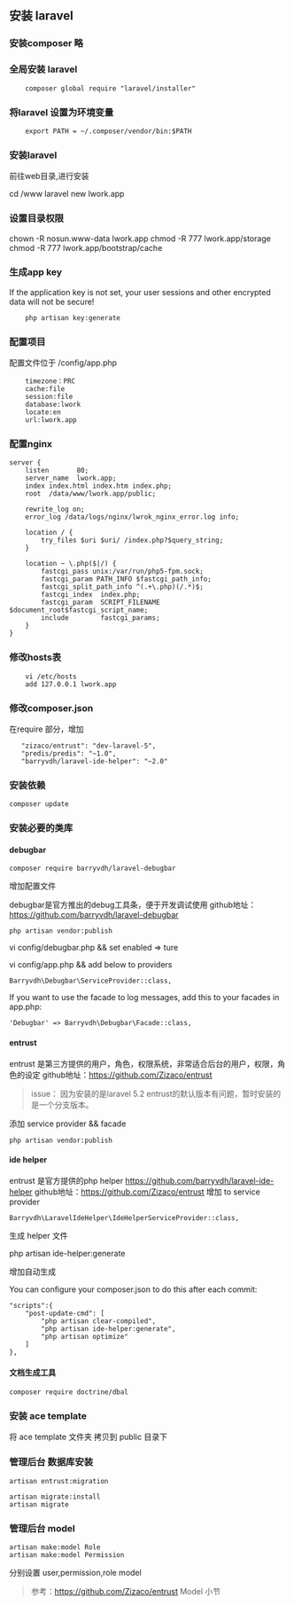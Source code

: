 ## 安装 laravel

### 安装composer 略
### 全局安装 laravel
```
	composer global require "laravel/installer"
```

### 将laravel 设置为环境变量

```
	export PATH = ~/.composer/vendor/bin:$PATH
```

### 安装laravel

前往web目录,进行安装

cd /www
laravel new lwork.app

### 设置目录权限

 chown -R nosun.www-data lwork.app
 chmod -R 777 lwork.app/storage
 chmod -R 777 lwork.app/bootstrap/cache

### 生成app key
If the application key is not set, your user sessions and other encrypted data will not be secure!
```
	php artisan key:generate
```

### 配置项目
配置文件位于 /config/app.php
```
    timezone：PRC
    cache:file
    session:file
    database:lwork
    locate:en
    url:lwork.app
```

### 配置nginx
```
server {
    listen       80;
    server_name  lwork.app;
    index index.html index.htm index.php;
    root  /data/www/lwork.app/public;

    rewrite_log on;
    error_log /data/logs/nginx/lwrok_nginx_error.log info;

    location / {
        try_files $uri $uri/ /index.php?$query_string;
    }

    location ~ \.php($|/) {
        fastcgi_pass unix:/var/run/php5-fpm.sock;
        fastcgi_param PATH_INFO $fastcgi_path_info;
        fastcgi_split_path_info ^(.+\.php)(/.*)$;
        fastcgi_index  index.php;
        fastcgi_param  SCRIPT_FILENAME  $document_root$fastcgi_script_name;
        include        fastcgi_params;
    }
}
```

### 修改hosts表
```
	vi /etc/hosts
	add 127.0.0.1 lwork.app
```

### 修改composer.json

在require 部分，增加
```
   "zizaco/entrust": "dev-laravel-5",
   "predis/predis": "~1.0",
   "barryvdh/laravel-ide-helper": "~2.0"
```

### 安装依赖

```
composer update

```

### 安装必要的类库

#### debugbar

```
composer require barryvdh/laravel-debugbar
```

增加配置文件

debugbar是官方推出的debug工具条，便于开发调试使用
github地址：https://github.com/barryvdh/laravel-debugbar
```
php artisan vendor:publish
```

vi config/debugbar.php && set enabled => ture

vi config/app.php && add below to providers

```
Barryvdh\Debugbar\ServiceProvider::class,
```

If you want to use the facade to log messages, add this to your facades in app.php:

```
'Debugbar' => Barryvdh\Debugbar\Facade::class,
```

#### entrust
entrust 是第三方提供的用户，角色，权限系统，非常适合后台的用户，权限，角色的设定
github地址：https://github.com/Zizaco/entrust

> issue： 因为安装的是laravel 5.2 entrust的默认版本有问题，暂时安装的是一个分支版本。


添加 service provider && facade
```
php artisan vendor:publish
```

#### ide helper

entrust 是官方提供的php helper https://github.com/barryvdh/laravel-ide-helper
github地址：https://github.com/Zizaco/entrust
增加 to service provider
```
Barryvdh\LaravelIdeHelper\IdeHelperServiceProvider::class,
```
生成 helper 文件

php artisan ide-helper:generate

增加自动生成

You can configure your composer.json to do this after each commit:
```
"scripts":{
    "post-update-cmd": [
        "php artisan clear-compiled",
        "php artisan ide-helper:generate",
        "php artisan optimize"
    ]
},
```

#### 文档生成工具
```
composer require doctrine/dbal
```
### 安装 ace template

将 ace template 文件夹 拷贝到 public 目录下

### 管理后台 数据库安装
```
artisan entrust:migration
```
```
artisan migrate:install
artisan migrate
```

### 管理后台 model
```
artisan make:model Role
artisan make:model Permission
```

分别设置 user,permission,role model

> 参考：https://github.com/Zizaco/entrust Model 小节

